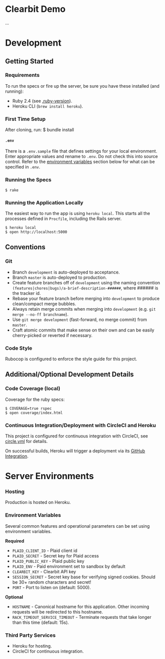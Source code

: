 # Clearbit Demo 

...

# Development

## Getting Started

### Requirements

To run the specs or fire up the server, be sure you have these installed (and running):

* Ruby 2.4 (see [.ruby-version](.ruby-version)).
* Heroku CLI (`brew install heroku`).

### First Time Setup

After cloning, run:
    $ bundle install 

#### `.env`

There is a `.env.sample` file that defines settings for your local environment. Enter appropriate values and rename to `.env`. Do not check this into source control. Refer to the [environment variables](#environment-variables) section below for what can be specified in `.env`.

### Running the Specs

    $ rake 

### Running the Application Locally

The easiest way to run the app is using `heroku local`. This starts all the processes defined in `Procfile`, including the Rails server.

    $ heroku local
    $ open http://localhost:5000

## Conventions

### Git

* Branch `development` is auto-deployed to acceptance.
* Branch `master` is auto-deployed to production.
* Create feature branches off of `development` using the naming convention
  `(features|chores|bugs)/a-brief-description-######`, where ###### is the tracker id.
* Rebase your feature branch before merging into `development` to produce clean/compact merge bubbles.
* Always retain merge commits when merging into `development` (e.g. `git merge --no-ff branchname`).
* Use `git merge development` (fast-forward, no merge commit) from `master`.
* Craft atomic commits that make sense on their own and can be easily cherry-picked or reverted if necessary.

### Code Style

Rubocop is configured to enforce the style guide for this project.

## Additional/Optional Development Details

### Code Coverage (local)

Coverage for the ruby specs:

    $ COVERAGE=true rspec
    $ open coverage/index.html

### Continuous Integration/Deployment with CircleCI and Heroku

This project is configured for continuous integration with CircleCI, see [circle.yml](circle.yml) for details.

On successful builds, Heroku will trigger a deployment via its
[GitHub Integration](https://devcenter.heroku.com/articles/github-integration#automatic-deploys).

# Server Environments

### Hosting

Production is hosted on Heroku.

### Environment Variables

Several common features and operational parameters can be set using environment variables.

**Required**

* `PLAID_CLIENT_ID` - Plaid client id
* `PLAID_SECRET` - Secret key for Plaid access
* `PLAID_PUBLIC_KEY` - Plaid public key
* `PLAID_ENV` - Paid environment set to sandbox by default
* `CLEARBIT_KEY` - Clearbit API key 
* `SESSION_SECRET` - Secret key base for verifying signed cookies. Should be 30+ random characters and secret!
* `PORT` - Port to listen on (default: 5000).

**Optional**

* `HOSTNAME` - Canonical hostname for this application. Other incoming requests will be redirected to this hostname.
* `RACK_TIMEOUT_SERVICE_TIMEOUT` - Terminate requests that take longer than this time (default: 15s). 

### Third Party Services

* Heroku for hosting.
* CircleCI for continuous integration.
